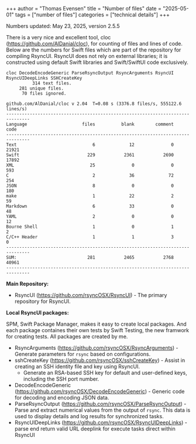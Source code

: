 +++
author = "Thomas Evensen"
title = "Number of files"
date = "2025-05-01"
tags = ["number of files"]
categories = ["technical details"]
+++

Numbers updated: May 23, 2025, version 2.5.5

There is a very nice and excellent tool, cloc (https://github.com/AlDanial/cloc), for counting of files and lines of code. Below are the numbers for Swift files which are part of the repository for compiling RsyncUI. RsyncUI does not rely on external libraries; it is constructed using default Swift libraries and Swift/SwiftUI code exclusively.

```
cloc DecodeEncodeGeneric ParseRsyncOutput RsyncArguments RsyncUI RsyncUIDeepLinks SSHCreateKey
          314 text files.
     281 unique files.                                          
      70 files ignored.

github.com/AlDanial/cloc v 2.04  T=0.08 s (3376.8 files/s, 555122.6 lines/s)
-------------------------------------------------------------------------------
Language                     files          blank        comment           code
-------------------------------------------------------------------------------
Text                             6             12              0          21921
Swift                          229           2361           2690          17892
XML                             25              0              0            593
C                                2             36             72            254
JSON                             8              0              0            180
make                             1             22              2             59
Markdown                         6             33              0             48
YAML                             2              0              0             12
Bourne Shell                     1              0              1              2
C/C++ Header                     1              1              3              0
-------------------------------------------------------------------------------
SUM:                           281           2465           2768          40961
-------------------------------------------------------------------------------
```

**Main Repository:**

- RsyncUI (https://github.com/rsyncOSX/RsyncUI) - The primary repository for RsyncUI.

**Local RsyncUI packages:**

SPM, Swift Package Manager, makes it easy to create local packages. And each package containes their own tests by Swift Testing, the new framwork for creating tests. All packages are created by me.

- RsyncArguments (https://github.com/rsyncOSX/RsyncArguments) - Generate parameters for `rsync` based on configurations.
- sshCreateKey (https://github.com/rsyncOSX/sshCreateKey) - Assist in creating an SSH identity file and key using RsyncUI.
	- Generate an RSA-based SSH key for default and user-defined keys, including the SSH port number.
- DecodeEncodeGeneric (https://github.com/rsyncOSX/DecodeEncodeGeneric) - Generic code for decoding and encoding JSON data.
- ParseRsyncOutput (https://github.com/rsyncOSX/ParseRsyncOutput) - Parse and extract numerical values from the output of `rsync`. This data is used to display details and log results for synchronized tasks.
- RsyncUIDeepLinks (https://github.com/rsyncOSX/RsyncUIDeepLinks) - parse end return valid URL deeplink for execute tasks direct within RsyncUI
